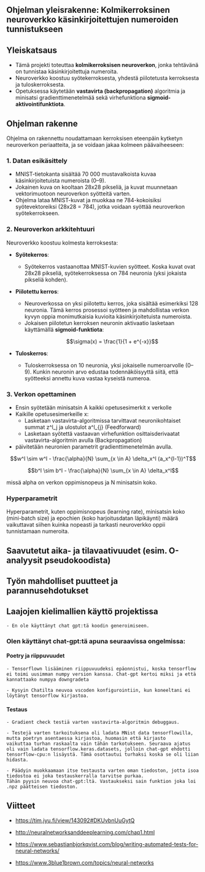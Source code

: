 ## Ohjelman yleisrakenne: Kolmikerroksinen neuroverkko käsinkirjoitettujen numeroiden tunnistukseen

## Yleiskatsaus

- Tämä projekti toteuttaa **kolmikerroksisen neuroverkon**, jonka tehtävänä on tunnistaa käsinkirjoitettuja numeroita.
- Neuroverkko koostuu syötekerroksesta, yhdestä piilotetusta kerroksesta ja tuloskerroksesta.
- Opetuksessa käytetään **vastavirta (backpropagation)** algoritmia ja minisatsi gradienttimenetelmää sekä virhefunktiona **sigmoid-aktivointifunktiota**.

## Ohjelman rakenne

Ohjelma on rakennettu noudattamaan kerroksisen eteenpäin kytketyn neuroverkon periaatteita, ja se voidaan jakaa kolmeen päävaiheeseen:

### 1. Datan esikäsittely
- MNIST-tietokanta sisältää 70 000 mustavalkoista kuvaa käsinkirjoitetuista numeroista (0–9).
- Jokainen kuva on kooltaan 28x28 pikseliä, ja kuvat muunnetaan vektorimuotoon neuroverkon syötteitä varten.
- Ohjelma lataa MNIST-kuvat ja muokkaa ne 784-kokoisiksi syötevektoreiksi (28x28 = 784), jotka voidaan syöttää neuroverkon syötekerrokseen.

### 2. Neuroverkon arkkitehtuuri
Neuroverkko koostuu kolmesta kerroksesta:

- **Syötekerros**: 
  - Syötekerros vastaanottaa MNIST-kuvien syötteet. Koska kuvat ovat 28x28 pikseliä, syötekerroksessa on 784 neuronia (yksi jokaista pikseliä kohden).

- **Piilotettu kerros**: 
  - Neuroverkossa on yksi piilotettu kerros, joka sisältää esimerkiksi 128 neuronia. Tämä kerros prosessoi syötteen ja mahdollistaa verkon kyvyn oppia monimutkaisia kuvioita käsinkirjoitetuista numeroista.
  - Jokaisen piilotetun kerroksen neuronin aktivaatio lasketaan käyttämällä **sigmoid-funktiota**:
    ```math
    \sigma(x) = \frac{1}{1 + e^{-x}}
    ```

- **Tuloskerros**: 
  - Tuloskerroksessa on 10 neuronia, yksi jokaiselle numeroarvolle (0–9). Kunkin neuronin arvo edustaa todennäköisyyttä siitä, että syötteeksi annettu kuva vastaa kyseistä numeroa.

### 3. Verkon opettaminen
- Ensin syötetään minisatsin A kaikki opetusesimerkit x verkolle
- Kaikille opetusesimerkeille x:
  -  Lasketaan vastavirta-algoritmissa tarvittavat neuronikohtaiset summat z^l_j ja ulostulot a^l_{j} (Feedforward)
  -  Lasketaan syötettä vastaavan virhefunktion osittaisderivaatat vastavirta-algoritmin avulla (Backpropagation)
- päivitetään neuronien parametrit gradienttimenetelmän avulla.
```math
w^l \sim w^l - \frac{\alpha}{N} \sum_{x \in A} \delta_x^l (a_x^{l-1})^T
```

```math
b^l \sim b^l - \frac{\alpha}{N} \sum_{x \in A} \delta_x^l
```
missä alpha on verkon oppimisnopeus ja N minisatsin koko.

### Hyperparametrit
Hyperparametrit, kuten oppimisnopeus (learning rate), minisatsin koko (mini-batch size) ja epochien (koko harjoitusdatan läpikäynti) määrä vaikuttavat siihen kuinka nopeasti ja tarkasti neuroverkko oppii tunnistamaan numeroita.

## Saavutetut aika- ja tilavaativuudet (esim. O-analyysit pseudokoodista)


## Työn mahdolliset puutteet ja parannusehdotukset


## Laajojen kielimallien käyttö projektissa
    - En ole käyttänyt chat gpt:tä koodin generoimiseen.

### Olen käyttänyt chat-gpt:tä apuna seuraavissa ongelmissa:

#### Poetry ja riippuvuudet
    - Tensorflown lisääminen riippuvuudeksi epäonnistui, koska tensorflow ei toimi uusimman numpy version kanssa. Chat-gpt kertoi miksi ja että kannattaako numpya downgradeta

    - Kysyin Chatilta neuvoa vscoden konfigurointiin, kun koneeltani ei löytänyt tensorflow kirjastoa.

#### Testaus
    - Gradient check testiä varten vastavirta-algoritmin debuggaus.

    - Testejä varten tarkoituksena oli ladata MNist data tensorflowilla, mutta poetryn asentaessa kirjastoa, huomasin että kirjasto
    vaikuttaa turhan raskaalta vain tähän tarkotukseen. Seuraava ajatus oli vain ladata tensorflow.keras.datasets, jolloin chat-gpt ehdotti
    tensorflow-cpu:n lisäystä. Tämä osottautui turhaksi koska se oli liian hidasta.

    - Päädyin muokkaamaan itse testausta varten oman tiedoston, jotta isoa tiedostoa ei joka testauskerralla tarvitse purkaa.
    Tähän pyysin neuvoa chat-gpt:ltä. Vastaukseksi sain funktion joka loi .npz päätteisen tiedoston.


## Viitteet
- https://tim.jyu.fi/view/143092#DKUvbnUuGytQ

- http://neuralnetworksanddeeplearning.com/chap1.html

- https://www.sebastianbjorkqvist.com/blog/writing-automated-tests-for-neural-networks/

- https://www.3blue1brown.com/topics/neural-networks

